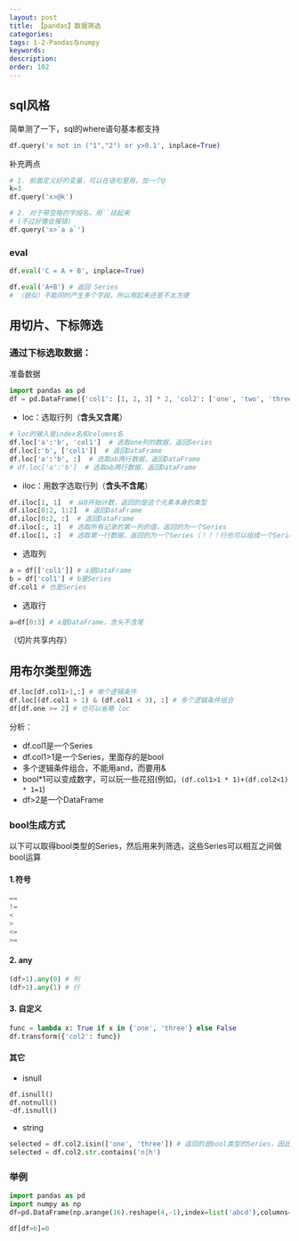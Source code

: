 ```yaml
---
layout: post
title: 【pandas】数据筛选
categories:
tags: 1-2-Pandas与numpy
keywords:
description:
order: 102
---
```


## sql风格

简单测了一下，sql的where语句基本都支持

```python
df.query('x not in ("1","2") or y>0.1', inplace=True)
```

补充两点
```python
# 1. 前面定义好的变量，可以在语句里用，加一个@
k=3
df.query('x>@k')

# 2. 对于带空格的字段名，用``括起来
# (不过好像会报错)
df.query('x>`a a`')
```

### eval
```python
df.eval('C = A + B', inplace=True)

df.eval('A+B') # 返回 Series
# （貌似）不能同时产生多个字段，所以用起来还是不太方便
```



## 用切片、下标筛选

### 通过下标选取数据：

准备数据
```python
import pandas as pd
df = pd.DataFrame({'col1': [1, 2, 3] * 2, 'col2': ['one', 'two', 'three'] * 2}, index=list('abcdef'))
```

- loc：选取行列（**含头又含尾**）
```python
# loc的输入是index名和columns名
df.loc['a':'b', 'col1']  # 选取one列的数据，返回Series
df.loc[:'b', ['col1']]  # 返回DataFrame
df.loc['a':'b', :]  # 选取ab两行数据，返回DataFrame
# df.loc['a':'b']  # 选取ab两行数据，返回DataFrame
```
- iloc：用数字选取行列（**含头不含尾**）
```python
df.iloc[1, 1]  # 从0开始计数，返回的是这个元素本身的类型
df.iloc[0:2, 1:2]  # 返回DataFrame
df.iloc[0:2, :]  # 返回DataFrame
df.iloc[:, 1]  # 选取所有记录的第一列的值，返回的为一个Series
df.iloc[1, :]  # 选取第一行数据，返回的为一个Series（！！！行也可以组成一个Series）
```
- 选取列
```python
a = df[['col1']] # a是DataFrame
b = df['col1'] # b是Series
df.col1 # 也是Series
```
- 选取行
```python
a=df[0:3] # a是DataFrame，含头不含尾
```

（切片共享内存）

## 用布尔类型筛选

```python
df.loc[df.col1>1,:] # 单个逻辑条件
df.loc[(df.col1 > 1) & (df.col1 < 3), :] # 多个逻辑条件组合
df[df.one >= 2] # 也可以省略 loc
```
分析：
- df.col1是一个Series
- df.col1>1是一个Series，里面存的是bool
- 多个逻辑条件组合，不能用and，而要用&
- bool*1可以变成数字，可以玩一些花招(例如，`(df.col1>1 * 1)+(df.col2<1) * 1=1`)
- df>2是一个DataFrame

### bool生成方式

以下可以取得bool类型的Series，然后用来列筛选，这些Series可以相互之间做bool运算
#### 1.符号
```py
==
!=
<
>
<=
>=
```
#### 2. any
```py
(df>1).any(0) # 列
(df>1).any(1) # 行
```
#### 3. 自定义
```py
func = lambda x: True if x in {'one', 'three'} else False
df.transform({'col2': func})
```

#### 其它
- isnull
```py
df.isnull()
df.notnull()
~df.isnull()
```
- string
```python
selected = df.col2.isin(['one', 'three']) # 返回的是bool类型的Series，因此可以做bool运算
selected = df.col2.str.contains('n|h')
```

### 举例

```py
import pandas as pd
import numpy as np
df=pd.DataFrame(np.arange(16).reshape(4,-1),index=list('abcd'),columns=list('gfjk'))

df[df>6]=0
```
